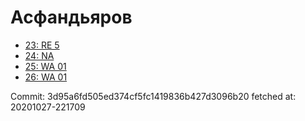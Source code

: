 # Асфандьяров
- [23: RE 5](23.md)
- [24: NA](24.md)
- [25: WA 01](25.md)
- [26: WA 01](26.md)

Commit: 3d95a6fd505ed374cf5fc1419836b427d3096b20
 fetched at: 20201027-221709
